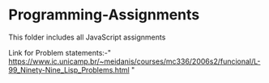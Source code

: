 # Programming-Assignments
This folder includes all JavaScript assignments

Link for Problem statements:-" https://www.ic.unicamp.br/~meidanis/courses/mc336/2006s2/funcional/L-99_Ninety-Nine_Lisp_Problems.html "
